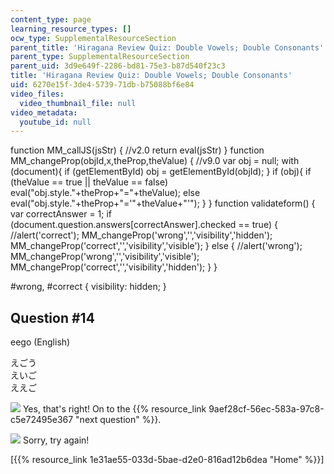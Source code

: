 ```yaml
---
content_type: page
learning_resource_types: []
ocw_type: SupplementalResourceSection
parent_title: 'Hiragana Review Quiz: Double Vowels; Double Consonants'
parent_type: SupplementalResourceSection
parent_uid: 3d9e649f-2286-bd81-75e3-b87d540f23c3
title: 'Hiragana Review Quiz: Double Vowels; Double Consonants'
uid: 6270e15f-3de4-5739-71db-b75088bf6e84
video_files:
  video_thumbnail_file: null
video_metadata:
  youtube_id: null
---
```


function MM\_callJS(jsStr) { //v2.0 return eval(jsStr) } function MM\_changeProp(objId,x,theProp,theValue) { //v9.0 var obj = null; with (document){ if (getElementById) obj = getElementById(objId); } if (obj){ if (theValue == true || theValue == false) eval("obj.style."+theProp+"="+theValue); else eval("obj.style."+theProp+"='"+theValue+"'"); } } function validateform() { var correctAnswer = 1; if (document.question.answers\[correctAnswer\].checked == true) { //alert('correct'); MM\_changeProp('wrong','','visibility','hidden'); MM\_changeProp('correct','','visibility','visible'); } else { //alert('wrong'); MM\_changeProp('wrong','','visibility','visible'); MM\_changeProp('correct','','visibility','hidden'); } }

#wrong, #correct { visibility: hidden; }

Question #14
------------

eego (English)

 えごう  
 えいご  
 ええご

![](/resources/res-21g-01-kana-spring-2010/hiragana/hiragana-review-quiz-a-n/yokudeki.gif) Yes, that's right! On to the {{% resource_link 9aef28cf-56ec-583a-97c8-c5e72495e367 "next question" %}}.

![](/resources/res-21g-01-kana-spring-2010/hiragana/hiragana-review-quiz-a-n/chigau.gif) Sorry, try again!

  
\[{{% resource_link 1e31ae55-033d-5bae-d2e0-816ad12b6dea "Home" %}}\]